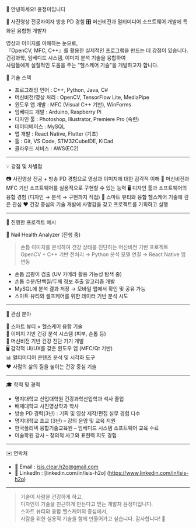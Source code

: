 👋 안녕하세요! 윤정미입니다

🎥 사진영상 전공자이자 방송 PD 경험
🎛️ 머신비전과 멀티미디어 소프트웨어 개발에 특화된 융합형 개발자

영상과 이미지를 이해하는 눈으로,  
『OpenCV, MFC, C++』를 활용한 실제적인 프로그램을 만드는 데 강점이 있습니다.  
건강과학, 임베디드 시스템, 이미지 분석 기술을 융합하여  
사람들에게 실질적인 도움을 주는 "헬스케어 기술"을 개발하고자 합니다.



🔧 기술 스택

- 프로그래밍 언어 : C++, Python, Java, C#
- 머신비전/영상 처리 : OpenCV, TensorFlow Lite, MediaPipe
- 윈도우 앱 개발 : MFC (Visual C++ 기반), WinForms
- 임베디드 개발 : Arduino, Raspberry Pi
- 디자인 툴 : Photoshop, Illustrator, Premiere Pro (숙련)
- 데이터베이스 : MySQL
- 앱 개발 : React Native, Flutter (기초)
- 툴 : Git, VS Code, STM32CubeIDE, KiCad
- 클라우드 서비스 : AWS(EC2)

---

💡 강점 및 차별점

📷 사진영상 전공 + 방송 PD 경험으로 영상과 이미지에 대한 감각적 이해
🧠 머신비전과 MFC 기반 소프트웨어를 실용적으로 구현할 수 있는 능력
🖥️ 디자인 툴과 소프트웨어의 융합 경험 (디자인 → 분석 → 구현까지 직접)
🧬 스마트 뷰티와 융합 헬스케어 기술에 깊은 관심
❤️ 건강 중심의 기술 개발에 사명감을 갖고 프로젝트를 기획하고 실행

---

🧪 진행한 프로젝트 예시

🔬 Nail Health Analyzer (진행 중)
> 손톱 이미지를 분석하여 건강 상태를 진단하는 머신비전 기반 프로젝트  
> OpenCV + C++ 기반 전처리 → Python 분석 모델 연결 → React Native 앱 연동

- 손톱 곰팡이 검출 (UV 카메라 활용 가능성 탐색 중)
- 손톱 수분/단백질/두께 정보 추출 알고리즘 개발
- MySQL에 분석 결과 저장 → 모바일 앱에서 확인 및 공유 가능
- 스마트 뷰티와 셀프케어를 위한 데이터 기반 분석 시도

---

🧠 관심 분야

💄 스마트 뷰티 × 헬스케어 융합 기술  
🧠 이미지 기반 건강 분석 시스템 (피부, 손톱 등)  
🧬 머신비전 기반 건강 진단 기기 개발  
🖥️ 감각적 UI/UX를 갖춘 윈도우 앱 (MFC/Qt 기반)  
📊 멀티미디어 콘텐츠 분석 및 시각화 도구  
❤️ 사람의 삶의 질을 높이는 건강 중심 기술

---

🎓 학력 및 경력

- 명지대학교 산업대학원 건강과학산업학과 석사 졸업
- 배재대학교 사진영상학과 학사
- 방송 PD 경력(3년) : 기획 및 영상 제작/편집 실무 경험 다수
- 명지대학교 조교 (3년) – 강의 운영 및 교육 지원
- 한국폴리텍 융합기술교육원 – 임베디드 시스템 소프트웨어 교육 수료
- 미술학원 강사 – 창의적 사고와 표현력 지도 경험

---

✉️ 연락처

- 📧 Email : isis.clear.h2o@gmail.com
- 💼 LinkedIn : [linkedin.com/in/isis-h2o]
(https://www.linkedin.com/in/isis-h2o)

---

> 기술이 사람을 건강하게 하고,  
> 디자인이 기술을 친근하게 만든다고 믿는 개발자 윤정미입니다.  
> 스마트 뷰티와 융합 헬스케어의 중심에서,  
> 사람을 위한 실용적 기술을 함께 만들어가고 싶습니다. 감사합니다! 🙌
